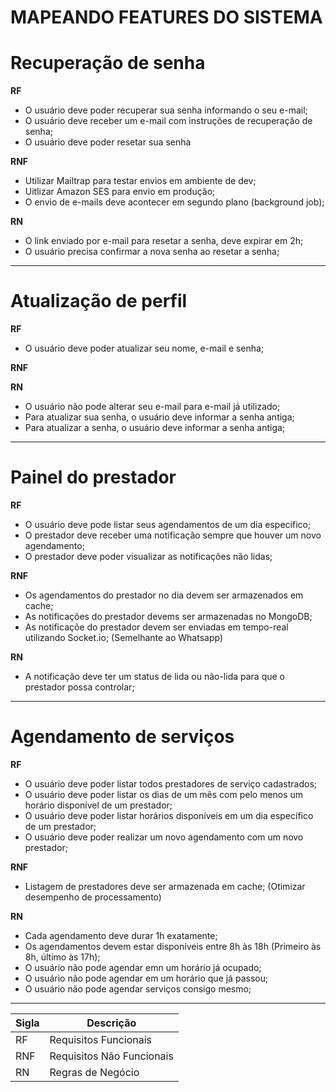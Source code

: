 # MAPEANDO FEATURES DO SISTEMA

# Recuperação de senha
**RF**
- O usuário deve poder recuperar sua senha informando o seu e-mail;
- O usuário deve receber um e-mail com instruções de recuperação de senha;
- O usuário deve poder resetar sua senha

**RNF**
- Utilizar Mailtrap para testar envios em ambiente de dev;
- Uitlizar Amazon SES para envio em produção;
- O envio de e-mails deve acontecer em segundo plano (background job);

**RN**
- O link enviado por e-mail para resetar a senha, deve expirar em 2h;
- O usuário precisa confirmar a nova senha ao resetar a senha;


---
# Atualização de perfil
**RF**
- O usuário deve poder atualizar seu nome, e-mail e senha;

**RNF**

**RN**
- O usuário não pode alterar seu e-mail para e-mail já utilizado;
- Para atualizar sua senha, o usuário deve informar a senha antiga;
- Para atualizar a senha, o usuário deve informar a senha antiga;


---
# Painel do prestador
**RF**
- O usuário deve pode listar seus agendamentos de um dia específico;
- O prestador deve receber uma notificação sempre que houver um novo agendamento;
- O prestador deve poder visualizar as notificações não lidas;

**RNF**
- Os agendamentos do prestador no dia devem ser armazenados em cache;
- As notificações do prestador devems ser armazenadas no MongoDB;
- As notificaçõe do prestador devem ser enviadas em tempo-real utilizando Socket.io; (Semelhante ao Whatsapp)

**RN**
- A notificação deve ter um status de lida ou não-lida para que o prestador possa controlar;


---
# Agendamento de serviços
**RF**
- O usuário deve poder listar todos prestadores de serviço cadastrados;
- O usuário deve poder listar os dias de um mês com pelo menos um horário disponível de um prestador;
- O usuário deve poder listar horários disponíveis em um dia específico de um prestador;
- O usuário deve poder realizar um novo agendamento com um novo prestador;

**RNF**
- Listagem de prestadores deve ser armazenada em cache; (Otimizar desempenho de processamento)

**RN**
- Cada agendamento deve durar 1h exatamente;
- Os agendamentos devem estar disponíveis entre 8h às 18h (Primeiro às 8h, último às 17h);
- O usuário não pode agendar emn um horário já ocupado;
- O usuário não pode agendar em um horário que já passou;
- O usuário não pode agendar serviços consigo mesmo;


---
| Sigla |         Descrição         |
|-------|---------------------------|
|   RF  | Requisitos Funcionais     |
|  RNF  | Requisitos Não Funcionais |
|  RN   | Regras de Negócio         | 
